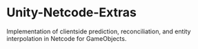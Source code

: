 # Unity-Netcode-Extras
Implementation of clientside prediction, reconciliation, and entity interpolation in Netcode for GameObjects.
